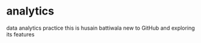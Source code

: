 # analytics
data analytics practice
this is husain battiwala
new to GitHub and exploring its features
